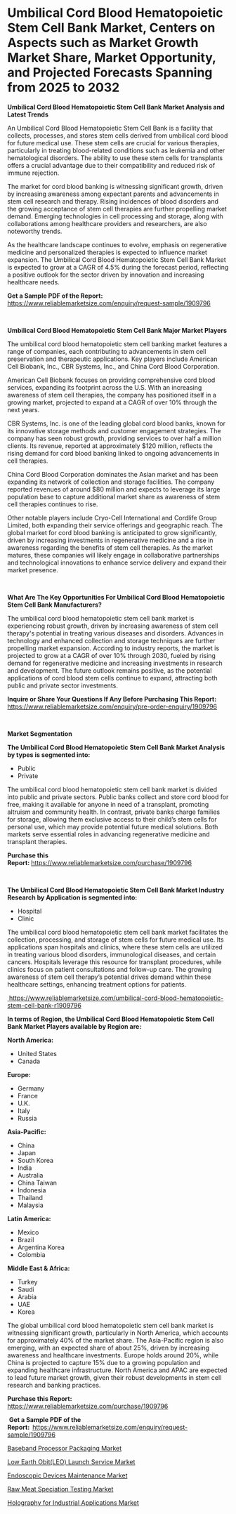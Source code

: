 <p><h1>Umbilical Cord Blood Hematopoietic Stem Cell Bank Market, Centers on Aspects such as Market Growth Market Share, Market Opportunity, and Projected Forecasts Spanning from 2025 to 2032</h1></p><p><strong>Umbilical Cord Blood Hematopoietic Stem Cell Bank Market Analysis and Latest Trends</strong></p>
<p><p>An Umbilical Cord Blood Hematopoietic Stem Cell Bank is a facility that collects, processes, and stores stem cells derived from umbilical cord blood for future medical use. These stem cells are crucial for various therapies, particularly in treating blood-related conditions such as leukemia and other hematological disorders. The ability to use these stem cells for transplants offers a crucial advantage due to their compatibility and reduced risk of immune rejection.</p><p>The market for cord blood banking is witnessing significant growth, driven by increasing awareness among expectant parents and advancements in stem cell research and therapy. Rising incidences of blood disorders and the growing acceptance of stem cell therapies are further propelling market demand. Emerging technologies in cell processing and storage, along with collaborations among healthcare providers and researchers, are also noteworthy trends.</p><p>As the healthcare landscape continues to evolve, emphasis on regenerative medicine and personalized therapies is expected to influence market expansion. The Umbilical Cord Blood Hematopoietic Stem Cell Bank Market is expected to grow at a CAGR of 4.5% during the forecast period, reflecting a positive outlook for the sector driven by innovation and increasing healthcare needs.</p></p>
<p><strong>Get a Sample PDF of the Report:&nbsp;</strong> <a href="https://www.reliablemarketsize.com/enquiry/request-sample/1909796?utm_campaign=2447&utm_medium=2&utm_source=Github&utm_content=ia&utm_term=11032025&utm_id=umbilical-cord-blood-hematopoietic-stem-cell-bank">https://www.reliablemarketsize.com/enquiry/request-sample/1909796</a></p>
<p>&nbsp;</p>
<p><strong>Umbilical Cord Blood Hematopoietic Stem Cell Bank Major Market Players</strong></p>
<p><p>The umbilical cord blood hematopoietic stem cell banking market features a range of companies, each contributing to advancements in stem cell preservation and therapeutic applications. Key players include American Cell Biobank, Inc., CBR Systems, Inc., and China Cord Blood Corporation.</p><p>American Cell Biobank focuses on providing comprehensive cord blood services, expanding its footprint across the U.S. With an increasing awareness of stem cell therapies, the company has positioned itself in a growing market, projected to expand at a CAGR of over 10% through the next years.</p><p>CBR Systems, Inc. is one of the leading global cord blood banks, known for its innovative storage methods and customer engagement strategies. The company has seen robust growth, providing services to over half a million clients. Its revenue, reported at approximately $120 million, reflects the rising demand for cord blood banking linked to ongoing advancements in cell therapies.</p><p>China Cord Blood Corporation dominates the Asian market and has been expanding its network of collection and storage facilities. The company reported revenues of around $80 million and expects to leverage its large population base to capture additional market share as awareness of stem cell therapies continues to rise.</p><p>Other notable players include Cryo-Cell International and Cordlife Group Limited, both expanding their service offerings and geographic reach. The global market for cord blood banking is anticipated to grow significantly, driven by increasing investments in regenerative medicine and a rise in awareness regarding the benefits of stem cell therapies. As the market matures, these companies will likely engage in collaborative partnerships and technological innovations to enhance service delivery and expand their market presence.</p></p>
<p>&nbsp;</p>
<p><strong>What Are The Key Opportunities For Umbilical Cord Blood Hematopoietic Stem Cell Bank Manufacturers?</strong></p>
<p><p>The umbilical cord blood hematopoietic stem cell bank market is experiencing robust growth, driven by increasing awareness of stem cell therapy's potential in treating various diseases and disorders. Advances in technology and enhanced collection and storage techniques are further propelling market expansion. According to industry reports, the market is projected to grow at a CAGR of over 10% through 2030, fueled by rising demand for regenerative medicine and increasing investments in research and development. The future outlook remains positive, as the potential applications of cord blood stem cells continue to expand, attracting both public and private sector investments.</p></p>
<p><strong>Inquire or Share Your Questions If Any Before Purchasing This Report:</strong> <a href="https://www.reliablemarketsize.com/enquiry/pre-order-enquiry/1909796?utm_campaign=2447&utm_medium=2&utm_source=Github&utm_content=ia&utm_term=11032025&utm_id=umbilical-cord-blood-hematopoietic-stem-cell-bank">https://www.reliablemarketsize.com/enquiry/pre-order-enquiry/1909796</a></p>
<p>&nbsp;</p>
<p><strong>Market Segmentation</strong></p>
<p><strong>The Umbilical Cord Blood Hematopoietic Stem Cell Bank Market Analysis by types is segmented into:</strong></p>
<p><ul><li>Public</li><li>Private</li></ul></p>
<p><p>The umbilical cord blood hematopoietic stem cell bank market is divided into public and private sectors. Public banks collect and store cord blood for free, making it available for anyone in need of a transplant, promoting altruism and community health. In contrast, private banks charge families for storage, allowing them exclusive access to their child’s stem cells for personal use, which may provide potential future medical solutions. Both markets serve essential roles in advancing regenerative medicine and transplant therapies.</p></p>
<p><strong>Purchase this Report:&nbsp;</strong><a href="https://www.reliablemarketsize.com/purchase/1909796?utm_campaign=2447&utm_medium=2&utm_source=Github&utm_content=ia&utm_term=11032025&utm_id=umbilical-cord-blood-hematopoietic-stem-cell-bank">https://www.reliablemarketsize.com/purchase/1909796</a></p>
<p>&nbsp;</p>
<p><strong>The Umbilical Cord Blood Hematopoietic Stem Cell Bank Market Industry Research by Application is segmented into:</strong></p>
<p><ul><li>Hospital</li><li>Clinic</li></ul></p>
<p><p>The umbilical cord blood hematopoietic stem cell bank market facilitates the collection, processing, and storage of stem cells for future medical use. Its applications span hospitals and clinics, where these stem cells are utilized in treating various blood disorders, immunological diseases, and certain cancers. Hospitals leverage this resource for transplant procedures, while clinics focus on patient consultations and follow-up care. The growing awareness of stem cell therapy’s potential drives demand within these healthcare settings, enhancing treatment options for patients.</p></p>
<p><a href="https://www.reliablemarketsize.com/umbilical-cord-blood-hematopoietic-stem-cell-bank-r1909796?utm_campaign=2447&utm_medium=2&utm_source=Github&utm_content=ia&utm_term=11032025&utm_id=umbilical-cord-blood-hematopoietic-stem-cell-bank">&nbsp;https://www.reliablemarketsize.com/umbilical-cord-blood-hematopoietic-stem-cell-bank-r1909796</a></p>
<p><strong>In terms of Region, the Umbilical Cord Blood Hematopoietic Stem Cell Bank Market Players available by Region are:</strong></p>
<p>
    <p> <strong> North America: </strong>
        <ul>
            <li>United States</li>
            <li>Canada</li>
        </ul>
        </p> 
    <p> <strong> Europe: </strong>
        <ul>
            <li>Germany</li>
            <li>France</li>
            <li>U.K.</li>
            <li>Italy</li>
            <li>Russia</li>
        </ul>
        </p> 
    <p> <strong> Asia-Pacific: </strong>
        <ul>
            <li>China</li>
            <li>Japan</li>
            <li>South Korea</li>
            <li>India</li>
            <li>Australia</li>
            <li>China Taiwan</li>
            <li>Indonesia</li>
            <li>Thailand</li>
            <li>Malaysia</li>
        </ul>
        </p> 
    <p> <strong> Latin America: </strong>
        <ul>
            <li>Mexico</li>
            <li>Brazil</li>
            <li>Argentina Korea</li>
            <li>Colombia</li>
        </ul>
        </p> 
    <p> <strong> Middle East & Africa: </strong>
        <ul>
            <li>Turkey</li>
            <li>Saudi</li>
            <li>Arabia</li>
            <li>UAE</li>
            <li>Korea</li>
        </ul>
    </p>
    </p>
<p><p>The global umbilical cord blood hematopoietic stem cell bank market is witnessing significant growth, particularly in North America, which accounts for approximately 40% of the market share. The Asia-Pacific region is also emerging, with an expected share of about 25%, driven by increasing awareness and healthcare investments. Europe holds around 20%, while China is projected to capture 15% due to a growing population and expanding healthcare infrastructure. North America and APAC are expected to lead future market growth, given their robust developments in stem cell research and banking practices.</p></p>
<p><strong>Purchase this Report: </strong><a href="https://www.reliablemarketsize.com/purchase/1909796?utm_campaign=2447&utm_medium=2&utm_source=Github&utm_content=ia&utm_term=11032025&utm_id=umbilical-cord-blood-hematopoietic-stem-cell-bank">https://www.reliablemarketsize.com/purchase/1909796</a></p>
<p>&nbsp;<strong>Get a Sample PDF of the Report:&nbsp;&nbsp;</strong><a href="https://www.reliablemarketsize.com/enquiry/request-sample/1909796?utm_campaign=2447&utm_medium=2&utm_source=Github&utm_content=ia&utm_term=11032025&utm_id=umbilical-cord-blood-hematopoietic-stem-cell-bank">https://www.reliablemarketsize.com/enquiry/request-sample/1909796</a></p>
<p><strong></strong></p>
<p><p><a href="https://github.com/afghatakito29/Market-Research-Report-List-1/blob/main/baseband-processor-packaging-market.md?utm_campaign=2447&utm_medium=2&utm_source=Github&utm_content=ia&utm_term=11032025&utm_id=umbilical-cord-blood-hematopoietic-stem-cell-bank">Baseband Processor Packaging Market</a></p><p><a href="https://github.com/atawanyeze/Market-Research-Report-List-1/blob/main/low-earth-obitleo-launch-service-market.md?utm_campaign=2447&utm_medium=2&utm_source=Github&utm_content=ia&utm_term=11032025&utm_id=umbilical-cord-blood-hematopoietic-stem-cell-bank">Low Earth Obit(LEO) Launch Service Market</a></p><p><a href="https://github.com/eimutelufta/Market-Research-Report-List-1/blob/main/endoscopic-devices-maintenance-market.md?utm_campaign=2447&utm_medium=2&utm_source=Github&utm_content=ia&utm_term=11032025&utm_id=umbilical-cord-blood-hematopoietic-stem-cell-bank">Endoscopic Devices Maintenance Market</a></p><p><a href="https://github.com/saqafidrahea/Market-Research-Report-List-1/blob/main/raw-meat-speciation-testing-market.md?utm_campaign=2447&utm_medium=2&utm_source=Github&utm_content=ia&utm_term=11032025&utm_id=umbilical-cord-blood-hematopoietic-stem-cell-bank">Raw Meat Speciation Testing Market</a></p><p><a href="https://github.com/vespigeakexc/Market-Research-Report-List-1/blob/main/holography-for-industrial-applications-market.md?utm_campaign=2447&utm_medium=2&utm_source=Github&utm_content=ia&utm_term=11032025&utm_id=umbilical-cord-blood-hematopoietic-stem-cell-bank">Holography for Industrial Applications Market</a></p></p>